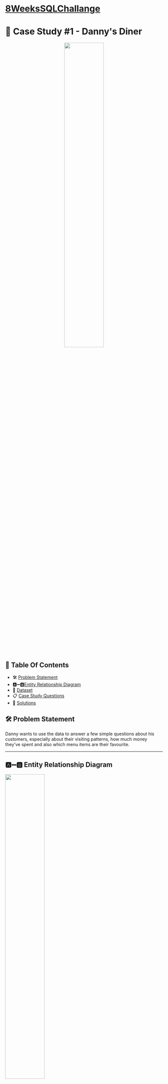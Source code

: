 # [8WeeksSQLChallange](https://github.com/sweety21-coder/8WeekSQLChallange)

# 🍜 Case Study #1 - Danny's Diner 
<p align="center">
<img src= "https://github.com/sweety21-coder/8WeekSQLChallange/blob/main/IMG/Danny's%20Diner.png?raw=true" width=50% height=50%>
	
 ## 📕 Table Of Contents
* 🛠️ [Problem Statement](https://github.com/sweety21-coder/8WeekSQLChallenge/tree/main/Case%20Study%20%231%20Danny's%20Diner#%EF%B8%8F-problem-statement)
* 🅰➖🅱[Entity Relationship Diagram](-entity-relationship-diagram)
* 📁 [Dataset](#-dataset)
* 📋 [Case Study Questions](#-case-study-questions)
* 🔑 [Solutions](#-solutions)
 
 ## 🛠️ Problem Statement 

Danny wants to use the data to answer a few simple questions about his customers, especially about their visiting patterns, how much money they’ve spent and also which menu items are their favourite.
 <br /> 

---

## 🅰➖🅱 Entity Relationship Diagram

<img src="https://github.com/sweety21-coder/8WeekSQLChallenge/blob/main/IMG/ER%20Diagram-Danny's%20Dinner.PNG?raw=true" width=50% height=50% >
	

## 📂 Dataset
Danny has shared 3 key datasets for this case study:
 
 * ### **```sales```**
 
The sales table captures all ```customer_id``` level purchases with an corresponding ```order_date``` and ```product_id``` information for when and what menu items were ordered.
 
|customer_id|order_date|product_id|
|-----------|----------|----------|
|A          |2021-01-01|1         |
|A          |2021-01-01|2         |
|A          |2021-01-07|2         |
|A          |2021-01-10|3         |
|A          |2021-01-11|3         |
|A          |2021-01-11|3         |
|B          |2021-01-01|2         |
|B          |2021-01-02|2         |
|B          |2021-01-04|1         |
|B          |2021-01-11|1         |
|B          |2021-01-16|3         |
|B          |2021-02-01|3         |
|C          |2021-01-01|3         |
|C          |2021-01-01|3         |
|C          |2021-01-07|3         |
 <br /> 

* ### **```menu```**
The menu table maps the ```product_id``` to the actual ```product_name``` and ```price``` of each menu item.

|product_id |product_name|price     |
|-----------|------------|----------|
|1          |sushi       |10        |
|2          |curry       |15        |
|3          |ramen       |12        |
 <br /> 

* ### **```members```**
The final members table captures the ```join_date``` when a ```customer_id``` joined the beta version of the Danny’s Diner loyalty program.
 
|customer_id|join_date |
|-----------|----------|
|A          |1/7/2021  |
|B          |1/9/2021  |

 <br /> 
 
 ## 📋 Case Study Questions
<p align="center">
 
1. What is the total amount each customer spent at the restaurant?
2. How many days has each customer visited the restaurant?
3. What was the first item from the menu purchased by each customer?
4. What is the most purchased item on the menu and how many times was it purchased by all customers?
5. Which item was the most popular for each customer?
6. Which item was purchased first by the customer after they became a member?
7. Which item was purchased just before the customer became a member?
8. What is the total items and amount spent for each member before they became a member?
9. If each $1 spent equates to 10 points and sushi has a 2x points multiplier - how many points would each customer have?
10. In the first week after a customer joins the program (including their join date) they earn 2x points on all items, not just sushi - how many points do customer A and B have at the end of January?
 <br /> 
	
## 🔑 Solutions
### **Q1. What is the total amount each customer spent at the restaurant?**
```Query
 
 select s.customer_id,sum(m.price)as total_amount_spent
 from sales s
 join menu m on
 s.product_id= m.product_id
 group by customer_id;
 ```
 
 **Result:**
| customer_id  | total_amount_spent |
| -------------|--------------------|
| A            | 76                 |
| B            | 74                 |
| C            | 36                 |

> * **Customer A** spent **$76**
> * **Customer B** spent **$74**
> * **Customer C** spent **$36**
---
### **Q2. How many days has each customer visited the restaurant?**
 
 ```Query
 
select customer_id,COUNT(distinct order_date)as num_of_visit
from sales
group by customer_id;
```

 **Result:**
|customer_id|Num_of_visit|
|-----------|------------|
|A          |4           |
|B          |6           |
|C          |2           |

> * **Customer A** has visited **4 days**
> * **Customer B** has visited **6 days**
> * **Customer C** has visited **2 days**

### **Q3. What was the first item from the menu purchased by each customer?**
	
**Note: Instead of ROW_NUMBER or RANK, use DENSE_RANK as order_date is not time-stamped hence, there is no sequence as to which item is ordered first if 2 or more items are ordered on the same day.**

```Query
 with first_item
as
(
    select customer_id,product_name,
    Rank() over (partition by customer_id order by order_date) as first_occurence
    from sales
    join menu
    on sales.product_id= menu.product_id
    
 )
 select distinct customer_id,product_name
 from first_item
 where first_occurence= 1;
 ```
 **Result:**
| customer_id | product_name | 
| ----------- | ------------ | 
| A           | curry        |
| A           | sushi        |
| B           | curry        |
| C           | ramen        |
 > First item purchased by:
> * **Customer A** is **sushi**
> * **Customer B** is **curry**
> * **Customer C** is **ramen**

### **Q4. What is the most purchased item on the menu and how many times was it purchased by all customers?**

```Query
SELECT top(1)m.product_name, COUNT(1) as purchased_count
FROM sales s
JOIN menu m
ON s.product_id=m.product_id
GROUP BY m.product_name
ORDER BY COUNT(1) DESC;
```
 **Result:**
|product_name|Purchased_count|
|------------|---------------|
|ramen       |8              |
 
Most purchased item was **ramen**, which was ordered **8 times**

 ### **Q5. Which item was the most popular for each customer?**
 ```Query
 
WITH CTE
AS
(
SELECT customer_id, product_id, COUNT(product_id) AS count_of_product,
RANK() OVER (PARTITION BY customer_id ORDER BY COUNT(product_id) DESC) AS ranking
FROM sales
GROUP BY customer_id, product_id
)
SELECT customer_id, product_name, count_of_product
FROM CTE c
	JOIN menu m
		ON c.product_id=m.product_id
WHERE ranking=1;
 ```
 **Result:**
| customer_id | product_name | Count_of_product|
| ----------- | ------------ | --------------- | 
| A           | ramen        | 3               | 
| B           | ramen        | 2               | 
| B           | curry        | 2               | 
| B           | sushi        | 2               | 
| C           | ramen        | 3               | 
 
> Most popular item for:
> * **Customer A** was **Ramen** 
> * **Customer B** ordered **all three menu items equally**
> * **Customer C** was **ramen**

### **Q6. Which item was purchased first by the customer after they became a member?**
 
```Query

with CTE
as
(
   select s.customer_id,s.order_date,m.product_name,
   RANK()over(PARTITION by s.customer_id order by order_date) as ranking
   from sales s
   join menu m
   on s.product_id=m.product_id
   join members me
   on s.customer_id=me.customer_id
   where s.order_date>= me.join_date
 )
 select customer_id,product_name
 from CTE
 where ranking=1;
```
**Result:**
| customer_id | product_name | 
| ----------- | ------------ | 
| A           | curry        | 
| B           | sushi        | 

> First product ordered after becoming a member:
> * **Customer A** is **curry** 
> * **Customer B** is **sushi**
> 
> (*Customer C is not included in the list cos C didn't join the membership program*)

	
### **Q7. Which item was purchased just before the customer became a member?**
```Query
with CTE
as
(
  select s.customer_id,s.order_date,m.product_name,
  RANK()over(partition by s.customer_id order by order_date desc )as ranking
  from sales s
  join menu m
  on s.product_id=m.product_id
  join members me 
  on s.customer_id=me.customer_id
  where order_date<join_date
 )
 select customer_id,product_name
 from CTE
 where ranking=1;
 ```
**Result:**
| customer_id | product_name |
| ----------- | ------------ |
| A           | sushi        | 
| A           | curry        |
| B           | sushi        |

> Last item purchased before becoming a member:
> * **Customer A** has ordered **Sushi/Curry**
> * **Customer B** was **sushi**

### **Q8. What is the total items and amount spent for each member before they became a member?**
```Query
select s.customer_id,count(m.product_id)as total_item,sum(m.price)as amount_spent
from sales s
join menu m
on s.product_id=m.product_id
join members me
on s.customer_id=me.customer_id
where order_date<join_date
group by s.customer_id;
```
**Result:**
| customer_id | total_items |total_spent   |
| ----------- |-------------|--------------|
| A           |2            |   25         |
| B           |3            |   40         |

> * **Customer A** spent **$25** on **2 items** before becoming member
> * **Customer B** spent **$40** on **3 items** before becoming member
	
			     

### **Q9. If each $1 spent equates to 10 points and sushi has a 2x points multiplier - how many points would each customer have?**
```Query
 select customer_id,sum(price*(case when product_name='sushi' then 20 else 10 end)) as total_points
 from sales 
 join menu m
 on sales.product_id=m.product_id
  group by customer_id;
```
**Result:**
| customer_id | total_points |
| ----------- | ------------ |
| A           | 860          |
| B           | 940          |
| C           | 360          |

 * **Customer A** has **860 pts**
* **Customer  B** has **940 pts**
* **Customer C** has **360  pts**

			     
### **Q10. In the first week after a customer joins the program (including their join date) they earn 2x points on all items, not just sushi - how many points do customer A and B have at the end of January?**
```Query
select s.customer_id,
SUM(price*(case when order_date<join_date and product_name <> 'sushi'then 10
when order_date< join_date and product_name='sushi'then 20
when order_date>= join_date then 20 else 10 end))as total_points
from sales s
join menu
on s.product_id=menu.product_id
join members m 
on s.customer_id=m.customer_id
where order_date<= '2021-01-31'
group by s.customer_id;
```
**Result:**
| customer_id | total_points |
| ----------- | ------------ |
| A           | 1370         |
| B           |	940	     |
<br />		       
		       
## Bonus Questions
	
### **Q11. Join All The Things. The following questions are related creating basic data tables that Danny and his team can use to quickly derive insights without needing to join the underlying tables using SQL.**

**Recreate the following table output using the available data:**


| customer_id | order_date       | product_name | price | member |
| ----------- | -----------------| ------------ | ----- | ------ |
| A           | 2021-01-01       | sushi        | 10    | N      |
| A           | 2021-01-01       | curry        | 15    | N      |
| A           | 2021-01-07       | curry        | 15    | Y      |
| A           | 2021-01-10       | ramen        | 12    | Y      |
| A           | 2021-01-11       | ramen        | 12    | Y      |
| A           | 2021-01-11       | ramen        | 12    | Y      |
| B           | 2021-01-01       | curry        | 15    | N      |
| B           | 2021-01-02       | curry        | 15    | N      |
| B           | 2021-01-04       | sushi        | 10    | N      |
| B           | 2021-01-11       | sushi        | 10    | Y      |
| B           | 2021-01-16       | ramen        | 12    | Y      |
| B           | 2021-02-01       | ramen        | 12    | Y      |
| C           | 2021-01-01       | ramen        | 12    | N      |
| C           | 2021-01-01       | ramen        | 12    | N      |
| C           | 2021-01-07       | ramen        | 12    | N      |
	
```Query
select s.customer_id,order_date,product_name,price,
 CASE WHEN order_date>=join_date THEN 'Y'
      WHEN order_date < join_date THEN 'N' 
      ELSE 'N' END as members
 from sales s
 join menu m
 on s.product_id=m.product_id
 left join members me
 on s.customer_id=me.customer_id
 order by customer_id,order_date;
```

### **Q12. Rank All The Things. Danny also requires further information about the ranking of customer products, but he purposely does not need the ranking for non-member purchases so he expects null ranking values for the records when customers are not yet part of the loyalty program.**

**Recreate the following table output using the available data:**

| customer_id | order_date       | product_name | price | member | ranking |
| ----------- | ---------------- | ------------ | ----- | ------ | ------- |
| A           | 2021-01-01       | sushi        | 10    | N      |         |
| A           | 2021-01-01       | curry        | 15    | N      |         |
| A           | 2021-01-07       | curry        | 15    | Y      | 1       |
| A           | 2021-01-10       | ramen        | 12    | Y      | 2       |
| A           | 2021-01-11       | ramen        | 12    | Y      | 3       |
| A           | 2021-01-11       | ramen        | 12    | Y      | 3       |
| B           | 2021-01-01       | curry        | 15    | N      |         |
| B           | 2021-01-02       | curry        | 15    | N      |         |
| B           | 2021-01-04       | sushi        | 10    | N      |         |
| B           | 2021-01-11       | sushi        | 10    | Y      | 1       |
| B           | 2021-01-16       | ramen        | 12    | Y      | 2       |
| B           | 2021-02-01       | ramen        | 12    | Y      | 3       |
| C           | 2021-01-01       | ramen        | 12    | N      |         |
| C           | 2021-01-01       | ramen        | 12    | N      |         |
| C           | 2021-01-07       | ramen        | 12    | N      |         |

```Query
 with Ranks as
 (
   select s.customer_id,order_date,product_name,price,
   CASE WHEN order_date>=join_date THEN 'Y'
      WHEN order_date < join_date THEN 'N' 
      ELSE 'N' END as members
 from sales s
 join menu m
 on s.product_id=m.product_id
 left join members me
 on s.customer_id=me.customer_id
 )
 select *,
 CASE WHEN members ='Y' THEN RANK()over(partition by customer_id,members order by order_date)
 ELSE null END as Ranking
 from Ranks
 order by customer_id,order_date;
 ```
<br />
				 
		      



 
 
 
 
 
